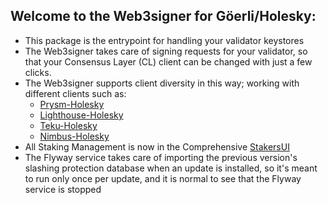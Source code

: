 ## Welcome to the Web3signer for Göerli/Holesky:

- This package is the entrypoint for handling your validator keystores
- The Web3signer takes care of signing requests for your validator, so that your Consensus Layer (CL) client can be changed with just a few clicks.
- The Web3signer supports client diversity in this way; working with different clients such as:
  - [Prysm-Holesky](http://my.dappnode/installer/public/prysm-holesky.dnp.dappnode.eth)
  - [Lighthouse-Holesky](http://my.dappnode/installer/public/lighthouse-holesky.dnp.dappnode.eth)
  - [Teku-Holesky](http://my.dappnode/installer/public/teku-holesky.dnp.dappnode.eth)
  - [Nimbus-Holesky](http://my.dappnode/installer/public/nimbus-holesky.dnp.dappnode.eth)
- All Staking Management is now in the Comprehensive [StakersUI](http://my.dappnode/stakers/holesky)
- The Flyway service takes care of importing the previous version's slashing protection database when an update is installed, so it's meant to run only once per update, and it is normal to see that the Flyway service is stopped
